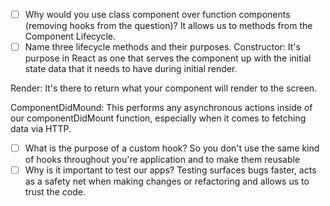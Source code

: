 - [ ] Why would you use class component over function components (removing hooks from the question)?
It allows us to methods from the Component Lifecycle.
- [ ] Name three lifecycle methods and their purposes.
Constructor: It's purpose in React as one that serves the component up with the initial state data that it needs to have during initial render.

Render: It's there to return what your component will render to the screen.

ComponentDidMound: This performs any asynchronous actions inside of our componentDidMount function, especially when it comes to fetching data via HTTP.
- [ ] What is the purpose of a custom hook?
 So you don't use the same kind of hooks throughout you're application and to make them reusable
- [ ] Why is it important to test our apps?
Testing surfaces bugs faster, acts as a safety net when making changes or refactoring and allows us to trust the code.